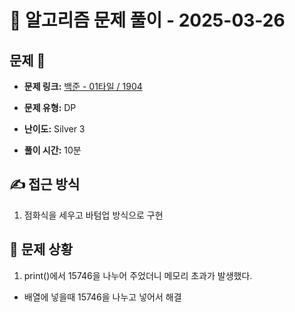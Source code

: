 # 📝 알고리즘 문제 풀이 - 2025-03-26

## 문제 📖

- **문제 링크:** [백준 - 01타일 / 1904](https://www.acmicpc.net/problem/1904)

- **문제 유형:** DP

- **난이도:** Silver 3

- **풀이 시간:** 10분

## ✍ 접근 방식

1. 점화식을 세우고 바텀업 방식으로 구현

## 🚨 문제 상황

1. print()에서 15746을 나누어 주었더니 메모리 초과가 발생했다.

- 배열에 넣을때 15746을 나누고 넣어서 해결
